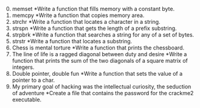 0. memset
	*Write a function that fills memory with a constant byte.
1. memcpy
	*Write a function that copies memory area.
2. strchr
	*Write a function that locates a character in a string.
3. strspn
	*Write a function that gets the length of a prefix substring.
4. strpbrk
	*Write a function that searches a string for any of a set of bytes.
5. strstr
	*Write a function that locates a substring.
6. Chess is mental torture
	*Write a function that prints the chessboard.
7. The line of life is a ragged diagonal between duty and desire
	*Write a function that prints the sum of the two diagonals of a square matrix of integers.
8. Double pointer, double fun
	*Write a function that sets the value of a pointer to a char.
9. My primary goal of hacking was the intellectual curiosity, the seduction of adventure
	*Create a file that contains the password for the crackme2 executable.
